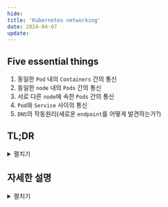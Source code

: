 ```yaml
---
hide:
title: 'Kubernetes networking'
date: 2024-04-07
update:
---
```


## Five essential things

1. 동일한 `Pod` 내의 `Containers` 간의 통신
2. 동일한 `node` 내의 `Pods` 간의 통신
3. 서로 다른 `node`에 속한 `Pods` 간의 통신
4. `Pod`와 `Service` 사이의 통신
5. `DNS`의 작동원리(새로운 `endpoint`를 어떻게 발견하는가?)

## TL;DR

<details>
<summary>펼치기</summary>

### 동일한 `Pod` 내의 `Containers` 간의 통신

- **통신 방법**: `localhost`와 `port`를 사용한다. 동일한 `Pod` 내의 컨테이너들은 같은 `network namespace`를 공유하기 때문에, `localhost`를 통해 서로 통신할 수 있다.

### 동일한 `node` 내의 `Pods` 간의 통신

- Kubernetes 환경에서 각 `Pod`는 고유한 IP 주소를 가지며, 이는 해당 `node`의 `virtual ethernet device`에 의해 관리된다. 각 `Pod`에서 발생하는 트래픽은 노드의 네트워크 브리지(`cbr0`)를 통해 라우팅되어, 해당 노드 내 다른 `Pods`로 전달된다.

- 이때 (재)생성 되는 `Pod`마다 IP가 새롭게 생성된다. 이를 매번 쫓아다닐 수 없어서 추상화된 IP 하나를 만들어 사용하는데, 이것이 바로 `service.clusterIP`다.

### 서로 다른 `node`에 속한 `Pods` 간의 통신

- 다른 노드에 있는 `Pod`로 트래픽을 보내려면, 트래픽은 먼저 송신 `Pod`가 속한 노드의 브리지를 거친 후, 클러스터 내 라우팅 규칙을 통해 목적지 `Pod`가 있는 노드로 전달됩니다.

### `Pod`와 `Service` 사이의 통신

- 복수의 `Pods`에 대한 트래픽을 관리하기 위해, `Service`라는 추상화를 사용합니다. `Service`는 가상 IP를 통해 접근되며, 클러스터 내의 `kube-proxy`가 실제 `Pods`로 트래픽을 적절히 전달합니다.

### `DNS`의 작동원리

- 클러스터 내 `Service`나 `Pods`에 대한 도메인 이름 요청은 `CoreDNS`를 통해 해석됩니다. `CoreDNS`는 클러스터 내부의 `Service`나 `Pods`에 대한 도메인 이름을 IP 주소로 매핑하여, 트래픽이 적절한 목적지로 라우팅될 수 있게 합니다.
</details>

## 자세한 설명

<details>
<summary>펼치기</summary>

### 동일한 `Pod`에 속한 `Containers` 간의 통신

#### via

- `localhost`
  - *어떤 `Pod`에 속한 컨테이너들은 `network namespace`*를 공유한다. 모든 Pod가 저마다의 namespace를 갖는 것.
- `port`

#### `network namespace`란?

## Five essential things

- 동일한 `Pod`에 속한 `Containers` 간의 통신
- 동일한 `node`에 속한 `Pods` 간의 통신
- 서로 다른 `node`에 속한 `Pods` 간의 통신
- `Pod`와 `Service` 사이의 통신
- `DNS`의 작동원리(새로운 `endpoint`를 어떻게 발견할까?)

### 동일한 `Pod`에 속한 `Containers` 간의 통신

#### via

- `localhost`
  - *어떤 `Pod`에 속한 컨테이너들은 `network namespace`*를 공유한다. 모든 Pod가 저마다의 namespace를 갖는 것.
- `port`

#### `network namespace`란?

`network interfaces`와 `routing tables`의 모음. `namespace`를 통해 논리적으로 레이어를 구분하여 서로 충돌될 일이 없도록 한다.

참고로, Kubernetes의 모든 `Pod`에는 숨겨진 `container(aka pause container)`가 있다. 혹시나 모든 `Pod`가 죽어버렸을 때를 대비해 `namespace`가 open 상태를 유지하는 역할이다.

### 동일한 `node`에 속한 `Pods` 간의 통신

Kubernetes가 세팅한 환경에서 각 `Pods`는 고유한 `network namespace`와 `IP`를 소유하며, `ethernet device(aka eth0)`를 갖고 있다고 스스로 인식한다.

각 `Pod`는 `eth0`를 통해 외부와 연결되어있는줄 알지만, **사실은 자신이 속한 `(worker)node`의 `virtual ethernet device`로 연결된다.** 즉, 이것(`virtual ethernet device`)은 `node`와 그에 속한 `Pods`간의 통신을 담당한다. 그리고 통신 방향에 따라 각각 `eth0`, `vethX`라 칭한다. (`vethX`는 `virtual ethernet 0, 1, 2` 처럼 `Pods` 마다 통신이 존재하기 때문에 붙여진 이름이다.)

이때 `node`는 `Pods` 간에 통신을 중계하기 위해 `network bridge`를 사용한다. 쿠버네티스에서 이것은 `cbr0`라는 이름으로 생성된다. 모든 `Pods` 및 `node` 조차 이 브릿지에 등록된다.

> `network bridge`는 이름처럼 두 네트워크를 연결한다.

#### service.clusterIP

이 `service`는 `Pod`의 IP를 추상화한 가상 IP를 갖는다. kube-proxy가 이 가상 IP에 매핑된 적절한 `Pod`를 찾아 연결해준다.

왜 추상화가 필요할까? `Pods`는 생성되고 삭제 될 때마다 IP가 바뀌는데, 이를 해결하기 위해 `service`를 생성한다. 예를들어 버전이 업데이트 되거나 망가진 `Pod`를 대체하기 위해 복제본을 재생성하는 경우에 말이다.

### 서로 다른 `node`에 속한 `Pods` 간의 통신

어떤 `Pod`가 다른 node에 있는 `Pod`에 요청을 보내면, 일단은 자기가 속한 node의 bridge로 간다. 물론 그 bridge에는 요청한 IP가 없을 것이다.

그러면 `node`는 이제 default gateway로 'falls back'(_이 의미가 무엇일까?_) 된다. 그리고는 클러스터 레벨까지 올라가서 **router table**에서 IP를 찾는다.

### `Pod`와 `Service` 사이의 통신

고가용성 등을 위하여 우리는 `Pods`를 복제한다. 그런데 이 모든 `Pods`를 위하여 `endpoint`를 각각 관리해야한다면 너무 일이 많다. 그래서 어떤 `service`를 생성하고, 이놈을 개별 endpoint들에 닿기 위한 가상 IP(1차 목적지)로 삼는다.

node마다 존재하는 kube-proxy가 이 가상 IP에 매핑된 적합한 `Pod`를 찾아 연결해준다.

### `DNS`의 작동원리(새로운 `endpoint`를 어떻게 발견할까?)

클러스터에는 DNS를 위한 `service`가 존재한다. 정식 명칭은 `CoreDNS`이지만, 호환성을 위해 `kube-dns`라고 생성된다.

`Pods`는 생성 시 자동으로 클러스터 내부용 domain이 생성되는데, 물론 YAML config에서 임의 설정도 가능하다.

따라서 어떤 `service`에 domain name으로 요청이 들어가면, DNS에서 해당 `service`의 IP를 찾아준다. 이를 전달받은 `kube-proxy`는 이 `service`의 IP가 어느 `Pod`에 연결되는지 알아내어 해당 `Pod`로 요청을 전달한다.

## reference

[Kubernetes Networking Guide for Beginners](https://matthewpalmer.net/kubernetes-app-developer/articles/kubernetes-networking-guide-beginners.html)

</details>
